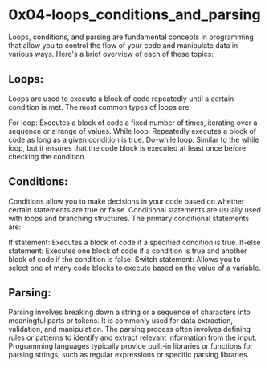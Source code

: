 # 0x04-loops_conditions_and_parsing

Loops, conditions, and parsing are fundamental concepts in programming that allow you to control the flow of your code and manipulate data in various ways. Here's a brief overview of each of these topics:

## Loops:
Loops are used to execute a block of code repeatedly until a certain condition is met. The most common types of loops are:

For loop: Executes a block of code a fixed number of times, iterating over a sequence or a range of values.
While loop: Repeatedly executes a block of code as long as a given condition is true.
Do-while loop: Similar to the while loop, but it ensures that the code block is executed at least once before checking the condition.
## Conditions:
Conditions allow you to make decisions in your code based on whether certain statements are true or false. Conditional statements are usually used with loops and branching structures. The primary conditional statements are:

If statement: Executes a block of code if a specified condition is true.
If-else statement: Executes one block of code if a condition is true and another block of code if the condition is false.
Switch statement: Allows you to select one of many code blocks to execute based on the value of a variable.

## Parsing:
Parsing involves breaking down a string or a sequence of characters into meaningful parts or tokens. It is commonly used for data extraction, validation, and manipulation. The parsing process often involves defining rules or patterns to identify and extract relevant information from the input. Programming languages typically provide built-in libraries or functions for parsing strings, such as regular expressions or specific parsing libraries.
